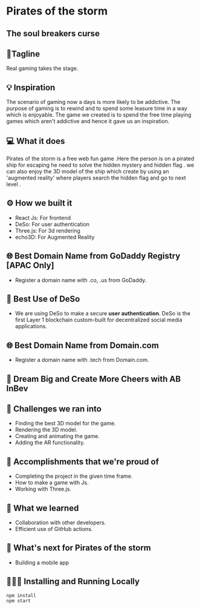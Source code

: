 # Pirates of the storm

## The soul breakers curse

## 📌Tagline
Real gaming takes the stage.

## 💡 Inspiration
The scenario of gaming now a days is more likely to be addictive. The purpose of gaming is to rewind and to spend some leasure time in a way which is enjoyable. The game we created is to spend the free time playing games which aren't addictive and hence it gave us an inspiration.

## 💻 What it does
Pirates of the storm is a free web fun game .Here  the person  is on a pirated ship for escaping he need to solve the  hidden mystery and   hidden flag . we can also enjoy  the 3D model of the ship  which create by using an 'augmented reality' where players search the hidden flag and go to next level .
## ⚙️ How we built it

- React Js: For frontend
- DeSo: For user authentication
- Three.js: For 3d rendering
- echo3D: For Augmented Reality

## 🌐 Best Domain Name from GoDaddy Registry [APAC Only]

- Register a domain name with .co, .us from GoDaddy.

## 🔐 Best Use of DeSo

- We are using DeSo to make a secure **user authentication**. DeSo is the first Layer 1 blockchain custom-built for decentralized social media applications.

## 🌐 Best Domain Name from Domain.com

- Register a domain name with .tech from Domain.com.

## 🍻 Dream Big and Create More Cheers with AB InBev

## 🧠 Challenges we ran into

- Finding the best 3D model for the game.
- Rendering the 3D model.
- Creating and animating the game.
- Adding the AR functionality.

## 🏅 Accomplishments that we're proud of

- Completing the project in the given time frame.
- How to make a game with Js.
- Working with Three.js.

## 📖 What we learned

- Collaboration with other developers.
- Efficient use of GitHub actions.

## 🚀 What's next for Pirates of the storm

- Building a mobile app

## 🏃🏻‍♂️ Installing and Running Locally

```
npm install
npm start
```
